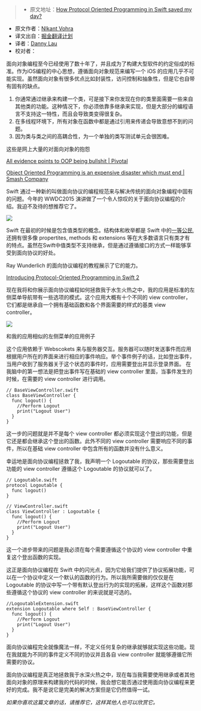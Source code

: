 > * 原文地址：[How Protocol Oriented Programming in Swift saved my day?](https://medium.com/ios-os-x-development/how-protocol-oriented-programming-in-swift-saved-my-day-75737a6af022)
* 原文作者：[NIkant Vohra](https://medium.com/@nikantvohra)
* 译文出自：[掘金翻译计划](https://github.com/xitu/gold-miner)
* 译者：[Danny Lau](https://github.com/Danny1451)
* 校对者：


面向对象编程至今已经使用了数十年了，并且成为了构建大型软件的约定俗成的标准。作为iOS编程的中心思想，遵循面向对象规范来编写一个 iOS 的应用几乎不可能实现。虽然面向对象有很多优点比如封装性，访问控制和抽象性，但是它也自带有固有的缺点。

1.  你通常通过继承来构建一个类，可是接下来你发现在你的类里面需要一些来自其他类的功能。这种情况下，你必须依靠多继承来实现，但是大部分的编程语言不支持这一特性，而且会导致类变得很复杂。
2.  在多线程环境下，所有对象在函数中都是通过引用来传递会导致意想不到的问题。
3.  因为类与类之间的高耦合性，为一个单独的类写测试单元会很困难。

这些是网上大量的对面向对象的抱怨

[All evidence points to OOP being bullshit | Pivotal](about:blank)

[Object Oriented Programming is an expensive disaster which must end | Smash Company](http://www.smashcompany.com/technology/object-oriented-programming-is-an-expensive-disaster-which-must-end)



Swift 通过一种新的叫做面向协议的编程规范来与解决传统的面向对象编程中固有的问题。今年的 WWDC2015 演讲做了一个令人惊叹的关于面向协议编程的介绍。我迫不及待的想推荐它了。


[![](https://i.ytimg.com/vi_webp/g2LwFZatfTI/hqdefault.webp)](https://www.youtube.com/embed/g2LwFZatfTI?wmode=opaque&widget_referrer=https%3A%2F%2Fmedium.com%2Fmedia%2Ff137712b1f42988c4a0a99675aa7c26d%3FmaxWidth%3D700&enablejsapi=1&origin=https%3A%2F%2Fcdn.embedly.com&widgetid=1)

Swift 在最初的时候是包含值类型的概念。结构体和枚举都是 Swift 中的[一等公民](https://en.wikipedia.org/wiki/First-class_citizen),还拥有很多像 propertites, methods 和 extensions 等在大多数语言只有类才有的特点。虽然在Swift中值类型不支持继承，但是通过遵循接口的方式一样能够享受到面向协议的好处。

Ray Wunderlich 的面向协议编程的教程展示了它的能力。

[Introducing Protocol-Oriented Programming in Swift 2](about:blank)

现在我将和你展示面向协议编程如何拯救我于水生火热之中，我的应用是标准的左侧菜单导航带有一些选项的模式。这个应用大概有十个不同的 view controller，它们都是继承自一个拥有基础函数和各个界面需要的样式的基类 view controller。


![](https://cdn-images-2.medium.com/max/800/1*kzD0ekSgHvBvu23OAyW7Fg.jpeg)

和我的应用相似的左侧菜单的应用例子

这个应用依赖于 Webscokets 来与服务器交互。服务器可以随时发送事件而应用根据用户所在的界面来进行相应的事件响应。举个事件例子的话，比如登出事件，当用户收到了服务器关于这个状态的事件时，应用需要登出并显示登录界面。
在我脑中的第一想法是把登出事件写在基础的 view controller 里面，当事件发生的时候，在需要的 view controller 进行调用。

    // BaseViewController.swift
    class BaseViewController {
      func logout() {
        //Perform Logout
        print("Logout User")
      }
    }

这一步的问题就是并不是每个 view controller 都必须实现这个登出的功能，但是它还是都会继承这个登出的函数。此外不同的 view controller 需要响应不同的事件，所以在基础 view controller 中包含所有的函数并没有什么意义。

幸运地是面向协议编程拯救了我，我声明一个 Logoutable 的协议，那些需要登出功能的 view controller 遵循这个 Logoutable 的协议就可以了。

    // Logoutable.swift
    protocol Logoutable {
      func logout()
    }

    // ViewController.swift
    class ViewController : Logoutable {
      func logout() {
        //Perform Logout
        print("Logout User")
      }
    }

这一个进步带来的问题是我必须在每个需要遵循这个协议的 view controller 中重复这个登出函数的实现。

这正是面向协议编程在 Swift 中的闪光点，因为它给我们提供了协议拓展功能，可以在一个协议中定义一个默认的函数的行为。所以我所需要做的仅仅是在 Logoutable 的协议中写一个带有默认登出行为的实现的拓展，这样这个函数对那些遵循这个协议的 view controller 的来说就是可选的。

    //LogoutableExtension.swift
    extension Logoutable where Self : BaseViewController {
      func logout() {
        //Perform Logout
        print("Logout User")
      }
    }

面向协议编程完全就像魔法一样，不定义任何复杂的继承就够就实现这些功能。现在我就能为不同的事件定义不同的协议并且各自 view controller 就能够遵循它所需要的协议。

面向协议编程是真正地拯救我于水深火热之中，现在每当我需要使用继承或者其他面向对象的原理来构建我的代码的时候，我会想它能否通过使用面向协议编程来更好的完成。我不是说它是完美的解决方案但是它仍然值得一试。


_如果你喜欢这篇文章的话，请推荐它，这样其他人也可以欣赏它。_

